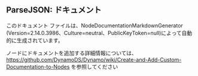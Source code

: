 ## ParseJSON: ドキュメント
このドキュメント ファイルは、NodeDocumentationMarkdownGenerator (Version=2.14.0.3986、Culture=neutral、PublicKeyToken=null)によって自動的に生成されています。

ノードにドキュメントを追加する詳細情報については、https://github.com/DynamoDS/Dynamo/wiki/Create-and-Add-Custom-Documentation-to-Nodes を参照してください

